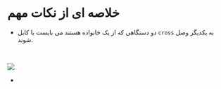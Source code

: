 # خلاصه ای از نکات مهم

* دو دستگاهی که از یک خانواده هستند می بایست با کابل  `cross`  به یکدیگر وصل شوند.

<br>

![](https://learningnetwork.cisco.com/servlet/rtaImage?eid=a0D6e00000soIs9&feoid=00N3i00000BnD8k&refid=0EM6e000005DkmQ)

* 